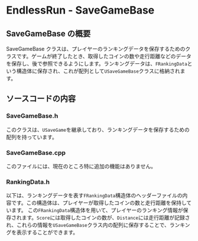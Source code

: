 # EndlessRun - SaveGameBase

## SaveGameBase の概要
SaveGameBase クラスは、プレイヤーのランキングデータを保存するためのクラスです。ゲームが終了したとき、取得したコインの数や走行距離などのデータを保存し、後で参照できるようにします。ランキングデータは、`FRankingData`という構造体に保存され、これが配列として`USaveGameBase`クラスに格納されます。

## ソースコードの内容

### SaveGameBase.h
このクラスは、`USaveGame`を継承しており、ランキングデータを保存するための配列を持っています。

### SaveGameBase.cpp
このファイルには、現在のところ特に追加の機能はありません。

### RankingData.h
以下は、ランキングデータを表す`FRankingData`構造体のヘッダーファイルの内容です。この構造体は、プレイヤーが取得したコインの数と走行距離を保持しています。
この`FRankingData`構造体を用いて、プレイヤーのランキング情報が保存されます。`Score`には取得したコインの数が、`Distance`には走行距離が記録され、これらの情報を`USaveGameBase`クラス内の配列に保存することで、ランキングを表示することができます。
